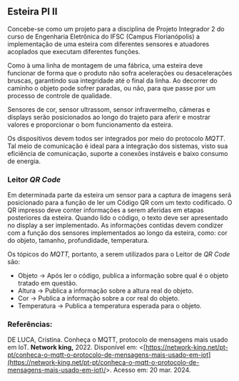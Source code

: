 ## Esteira PI II

Concebe-se como um projeto para a disciplina de Projeto Integrador 2 do curso de Engenharia Eletrônica do IFSC (Campus Florianópolis) a implementação de uma esteira com diferentes sensores e atuadores acoplados que executam diferentes funções.

Como à uma linha de montagem de uma fábrica, uma esteira deve funcionar de forma que o produto não sofra acelerações ou desacelerações bruscas, garantindo sua integridade até o final da linha. Ao decorrer do caminho o objeto pode sofrer paradas, ou não, para que passe por um processo de controle de qualidade.

Sensores de cor, sensor ultrassom, sensor infravermelho, câmeras e displays serão posicionados ao longo do trajeto para aferir e mostrar valores e proporcionar o bom funcionamento da esteira.

Os dispositivos devem todos ser integrados por meio do protocolo _MQTT_. Tal meio de comunicação é ideal para a integração dos sistemas, visto sua eficiência de comunicação, suporte a conexões instáveis e baixo consumo de energia.

### Leitor _QR Code_

Em determinada parte da esteira um sensor para a captura de imagens será posicionado para a função de ler um Código QR com um texto codificado. O QR impresso deve conter informações a serem aferidas em etapas posteriores da esteira. Quando lido o código, o texto deve ser apresentado no display a ser implementado. As informações contidas devem condizer com a função dos sensores implementados ao longo da esteira, como: cor do objeto, tamanho, profundidade, temperatura.

Os tópicos do _MQTT,_ portanto, a serem utilizados para o Leitor de _QR Code_ são:

*   Objeto -&gt; Após ler o código, publica a informação sobre qual é o objeto tratado em questão.
*   Altura -&gt; Publica a informação sobre a altura real do objeto.
*   Cor -&gt; Publica a informação sobre a cor real do objeto.
*   Temperatura -&gt; Publica a temperatura esperada para o objeto.

### Referências:

DE LUCA, Cristina. Conheça o MQTT, protocolo de mensagens mais usado em IoT. **Network king,** 2022. Disponível em: &lt;[https://network-king.net/pt-pt/conheca-o-mqtt-o-protocolo-de-mensagens-mais-usado-em-iot](https://network-king.net/pt-pt/conheca-o-mqtt-o-protocolo-de-mensagens-mais-usado-em-iot)/&gt;. Acesso em: 20 mar. 2024.

‌